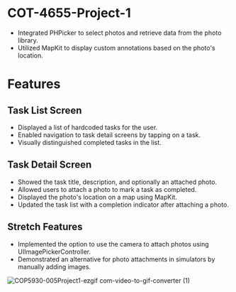 # COT-4655-Project-1

* Integrated PHPicker to select photos and retrieve data from the photo library.
* Utilized MapKit to display custom annotations based on the photo's location.

# Features

## Task List Screen

* Displayed a list of hardcoded tasks for the user.
* Enabled navigation to task detail screens by tapping on a task.
* Visually distinguished completed tasks in the list.

## Task Detail Screen

* Showed the task title, description, and optionally an attached photo.
* Allowed users to attach a photo to mark a task as completed.
* Displayed the photo's location on a map using MapKit.
* Updated the task list with a completion indicator after attaching a photo.

## Stretch Features

* Implemented the option to use the camera to attach photos using UIImagePickerController.
* Demonstrated an alternative for photo attachments in simulators by manually adding images.


![COP5930-005Project1-ezgif com-video-to-gif-converter (1)](https://github.com/user-attachments/assets/c017257c-903e-4803-b48c-a913fea09270)


